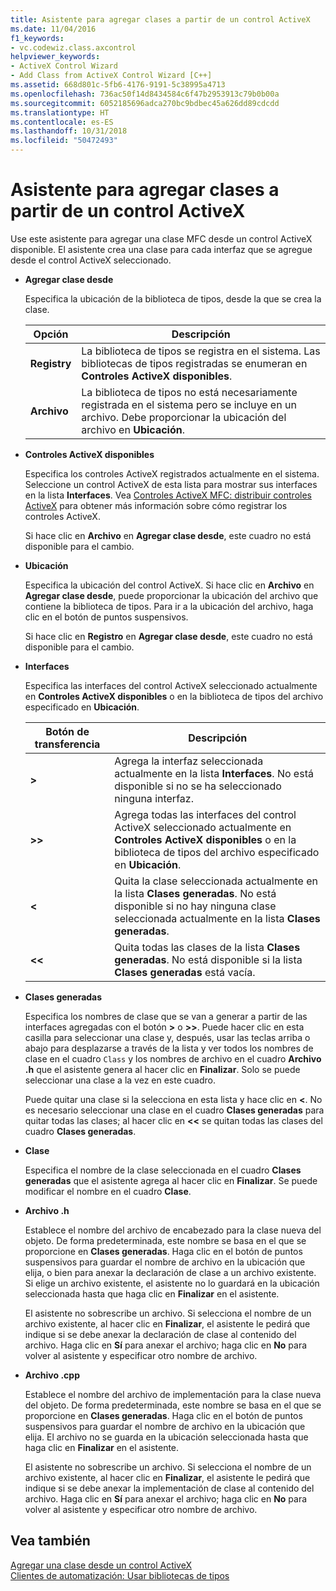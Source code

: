 ```yaml
---
title: Asistente para agregar clases a partir de un control ActiveX
ms.date: 11/04/2016
f1_keywords:
- vc.codewiz.class.axcontrol
helpviewer_keywords:
- ActiveX Control Wizard
- Add Class from ActiveX Control Wizard [C++]
ms.assetid: 668d801c-5fb6-4176-9191-5c38995a4713
ms.openlocfilehash: 736ac50f14d8434584c6f47b2953913c79b0b00a
ms.sourcegitcommit: 6052185696adca270bc9bdbec45a626dd89cdcdd
ms.translationtype: HT
ms.contentlocale: es-ES
ms.lasthandoff: 10/31/2018
ms.locfileid: "50472493"
---
```

# <a name="add-class-from-activex-control-wizard"></a>Asistente para agregar clases a partir de un control ActiveX

Use este asistente para agregar una clase MFC desde un control ActiveX disponible. El asistente crea una clase para cada interfaz que se agregue desde el control ActiveX seleccionado.

- **Agregar clase desde**

   Especifica la ubicación de la biblioteca de tipos, desde la que se crea la clase.

   |Opción|Descripción|
   |------------|-----------------|
   |**Registry**|La biblioteca de tipos se registra en el sistema. Las bibliotecas de tipos registradas se enumeran en **Controles ActiveX disponibles**.|
   |**Archivo**|La biblioteca de tipos no está necesariamente registrada en el sistema pero se incluye en un archivo. Debe proporcionar la ubicación del archivo en **Ubicación**.|

- **Controles ActiveX disponibles**

   Especifica los controles ActiveX registrados actualmente en el sistema. Seleccione un control ActiveX de esta lista para mostrar sus interfaces en la lista **Interfaces**. Vea [Controles ActiveX MFC: distribuir controles ActiveX](../mfc/mfc-activex-controls-distributing-activex-controls.md) para obtener más información sobre cómo registrar los controles ActiveX.

   Si hace clic en **Archivo** en **Agregar clase desde**, este cuadro no está disponible para el cambio.

- **Ubicación**

   Especifica la ubicación del control ActiveX. Si hace clic en **Archivo** en **Agregar clase desde**, puede proporcionar la ubicación del archivo que contiene la biblioteca de tipos. Para ir a la ubicación del archivo, haga clic en el botón de puntos suspensivos.

   Si hace clic en **Registro** en **Agregar clase desde**, este cuadro no está disponible para el cambio.

- **Interfaces**

   Especifica las interfaces del control ActiveX seleccionado actualmente en **Controles ActiveX disponibles** o en la biblioteca de tipos del archivo especificado en **Ubicación**.

   |Botón de transferencia|Descripción|
   |---------------------|-----------------|
   |**>**|Agrega la interfaz seleccionada actualmente en la lista **Interfaces**. No está disponible si no se ha seleccionado ninguna interfaz.|
   |**>>**|Agrega todas las interfaces del control ActiveX seleccionado actualmente en **Controles ActiveX disponibles** o en la biblioteca de tipos del archivo especificado en **Ubicación**.|
   |**\<**|Quita la clase seleccionada actualmente en la lista **Clases generadas**. No está disponible si no hay ninguna clase seleccionada actualmente en la lista **Clases generadas**.|
   |**\<\<**|Quita todas las clases de la lista **Clases generadas**. No está disponible si la lista **Clases generadas** está vacía.|

- **Clases generadas**

   Especifica los nombres de clase que se van a generar a partir de las interfaces agregadas con el botón **>** o **>>**. Puede hacer clic en esta casilla para seleccionar una clase y, después, usar las teclas arriba o abajo para desplazarse a través de la lista y ver todos los nombres de clase en el cuadro `Class` y los nombres de archivo en el cuadro **Archivo .h** que el asistente genera al hacer clic en **Finalizar**. Solo se puede seleccionar una clase a la vez en este cuadro.

   Puede quitar una clase si la selecciona en esta lista y hace clic en **<**. No es necesario seleccionar una clase en el cuadro **Clases generadas** para quitar todas las clases; al hacer clic en **<<** se quitan todas las clases del cuadro **Clases generadas**.

- **Clase**

   Especifica el nombre de la clase seleccionada en el cuadro **Clases generadas** que el asistente agrega al hacer clic en **Finalizar**. Se puede modificar el nombre en el cuadro **Clase**.

- **Archivo .h**

   Establece el nombre del archivo de encabezado para la clase nueva del objeto. De forma predeterminada, este nombre se basa en el que se proporcione en **Clases generadas**. Haga clic en el botón de puntos suspensivos para guardar el nombre de archivo en la ubicación que elija, o bien para anexar la declaración de clase a un archivo existente. Si elige un archivo existente, el asistente no lo guardará en la ubicación seleccionada hasta que haga clic en **Finalizar** en el asistente.

   El asistente no sobrescribe un archivo. Si selecciona el nombre de un archivo existente, al hacer clic en **Finalizar**, el asistente le pedirá que indique si se debe anexar la declaración de clase al contenido del archivo. Haga clic en **Sí** para anexar el archivo; haga clic en **No** para volver al asistente y especificar otro nombre de archivo.

- **Archivo .cpp**

   Establece el nombre del archivo de implementación para la clase nueva del objeto. De forma predeterminada, este nombre se basa en el que se proporcione en **Clases generadas**. Haga clic en el botón de puntos suspensivos para guardar el nombre de archivo en la ubicación que elija. El archivo no se guarda en la ubicación seleccionada hasta que haga clic en **Finalizar** en el asistente.

   El asistente no sobrescribe un archivo. Si selecciona el nombre de un archivo existente, al hacer clic en **Finalizar**, el asistente le pedirá que indique si se debe anexar la implementación de clase al contenido del archivo. Haga clic en **Sí** para anexar el archivo; haga clic en **No** para volver al asistente y especificar otro nombre de archivo.

## <a name="see-also"></a>Vea también

[Agregar una clase desde un control ActiveX](../ide/adding-a-class-from-an-activex-control-visual-cpp.md)<br>
[Clientes de automatización: Usar bibliotecas de tipos](../mfc/automation-clients-using-type-libraries.md)